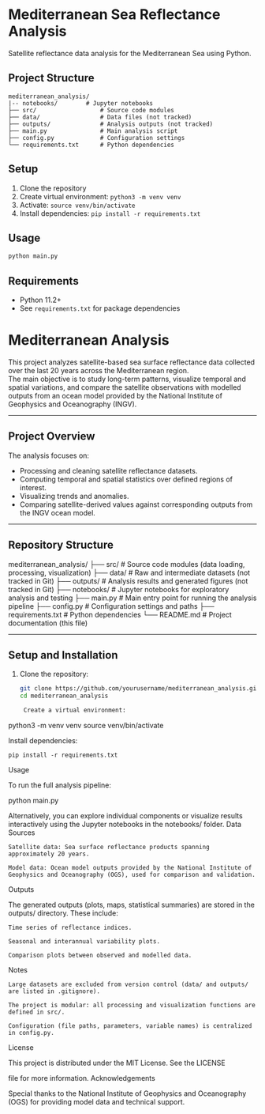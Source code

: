 # Mediterranean Sea Reflectance Analysis

Satellite reflectance data analysis for the Mediterranean Sea using Python.

## Project Structure
```
mediterranean_analysis/
|-- notebooks/		  # Jupyter notebooks
├── src/                  # Source code modules
├── data/                 # Data files (not tracked)
├── outputs/              # Analysis outputs (not tracked)
├── main.py               # Main analysis script
├── config.py             # Configuration settings
└── requirements.txt      # Python dependencies
```

## Setup

1. Clone the repository
2. Create virtual environment: `python3 -m venv venv`
3. Activate: `source venv/bin/activate`
4. Install dependencies: `pip install -r requirements.txt`

## Usage
```bash
python main.py
```

## Requirements

- Python 11.2+
- See `requirements.txt` for package dependencies
# Mediterranean Analysis

This project analyzes satellite-based sea surface reflectance data collected over the last 20 years across the Mediterranean region.  
The main objective is to study long-term patterns, visualize temporal and spatial variations, and compare the satellite observations with modelled outputs from an ocean model provided by the National Institute of Geophysics and Oceanography (INGV).

---

## Project Overview

The analysis focuses on:
- Processing and cleaning satellite reflectance datasets.
- Computing temporal and spatial statistics over defined regions of interest.
- Visualizing trends and anomalies.
- Comparing satellite-derived values against corresponding outputs from the INGV ocean model.

---

## Repository Structure

mediterranean_analysis/
├── src/ # Source code modules (data loading, processing, visualization)
├── data/ # Raw and intermediate datasets (not tracked in Git)
├── outputs/ # Analysis results and generated figures (not tracked in Git)
├── notebooks/ # Jupyter notebooks for exploratory analysis and testing
├── main.py # Main entry point for running the analysis pipeline
├── config.py # Configuration settings and paths
├── requirements.txt # Python dependencies
└── README.md # Project documentation (this file)


---

## Setup and Installation

1. Clone the repository:
   ```bash
   git clone https://github.com/yourusername/mediterranean_analysis.git
   cd mediterranean_analysis

    Create a virtual environment:

python3 -m venv venv
source venv/bin/activate

Install dependencies:

    pip install -r requirements.txt

Usage

To run the full analysis pipeline:

python main.py

Alternatively, you can explore individual components or visualize results interactively using the Jupyter notebooks in the notebooks/ folder.
Data Sources

    Satellite data: Sea surface reflectance products spanning approximately 20 years.

    Model data: Ocean model outputs provided by the National Institute of Geophysics and Oceanography (OGS), used for comparison and validation.

Outputs

The generated outputs (plots, maps, statistical summaries) are stored in the outputs/ directory.
These include:

    Time series of reflectance indices.

    Seasonal and interannual variability plots.

    Comparison plots between observed and modelled data.

Notes

    Large datasets are excluded from version control (data/ and outputs/ are listed in .gitignore).

    The project is modular: all processing and visualization functions are defined in src/.

    Configuration (file paths, parameters, variable names) is centralized in config.py.

License

This project is distributed under the MIT License.
See the LICENSE

file for more information.
Acknowledgements

Special thanks to the National Institute of Geophysics and Oceanography (OGS) for providing model data and technical support.
